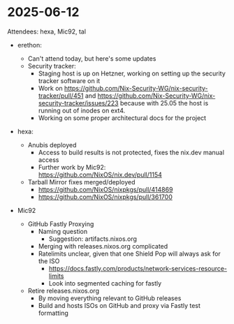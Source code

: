 # 2025-06-12

Attendees: hexa, Mic92, tal

- erethon:
  - Can't attend today, but here's some updates
  - Security tracker:
    - Staging host is up on Hetzner, working on setting up the security tracker
      software on it
    - Work on https://github.com/Nix-Security-WG/nix-security-tracker/pull/451
      and https://github.com/Nix-Security-WG/nix-security-tracker/issues/223
      because with 25.05 the host is running out of inodes on ext4.
    - Working on some proper architectural docs for the project

- hexa:
  - Anubis deployed
    - Access to build results is not protected, fixes the nix.dev manual access
    - Further work by Mic92: https://github.com/NixOS/nix.dev/pull/1154
  - Tarball Mirror fixes merged/deployed
    - https://github.com/NixOS/nixpkgs/pull/414869
    - https://github.com/NixOS/nixpkgs/pull/361700

- Mic92
  - GitHub Fastly Proxying
    - Naming question
      - Suggestion: artifacts.nixos.org
    - Merging with releases.nixos.org complicated
    - Ratelimits unclear, given that one Shield Pop will always ask for the ISO
      - https://docs.fastly.com/products/network-services-resource-limits
      - Look into segmented caching for fastly
  - Retire releases.nixos.org
    - By moving everything relevant to GitHub releases
    - Build and hosts ISOs on GitHub and proxy via Fastly test formatting
